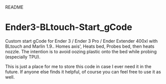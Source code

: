 README

# Ender3-BLtouch-Start_gCode
Custom start gCode for Ender 3 / Ender 3 Pro / Ender Extender 400xl with BLtouch and Marlin 1.9..  Homes axis', Heats bed, Probes bed, then heats nozzle. The intention is to avoid oozing plastic onto the bed while probing (especially TPU).

This is just a place for me to store this code in case I ever need it in the future. If anyone else finds it helpful, of course you can feel free to use it as well.
